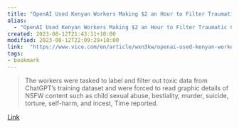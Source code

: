 ```yaml
---
title: "OpenAI Used Kenyan Workers Making $2 an Hour to Filter Traumatic Content from ChatGPT"
alias:
  - "OpenAI Used Kenyan Workers Making $2 an Hour to Filter Traumatic Content from ChatGPT"
created: 2023-08-12T21:43:11+10:00
modified: 2023-08-12T22:09:29+10:00
link:  "https://www.vice.com/en/article/wxn3kw/openai-used-kenyan-workers-making-dollar2-an-hour-to-filter-traumatic-content-from-chatgpt"
tags:
- bookmark
---
```


> The workers were tasked to label and filter out toxic data from ChatGPT’s training dataset and were forced to read graphic details of NSFW content such as child sexual abuse, bestiality, murder, suicide, torture, self-harm, and incest, Time reported. 

[Link](https://www.vice.com/en/article/wxn3kw/openai-used-kenyan-workers-making-dollar2-an-hour-to-filter-traumatic-content-from-chatgpt)
